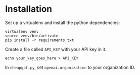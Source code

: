 # Installation
Set up a virtualenv and install the python dependencies:
```shell
virtualenv venv
source venv/bin/activate
pip install -r requirements.txt
```

Create a file called `API_KEY` with your API key in it.
```shell
echo your_key_goes_here > API_KEY
```

In `cheapgpt.py`, set `openai.organization` to your organization ID.